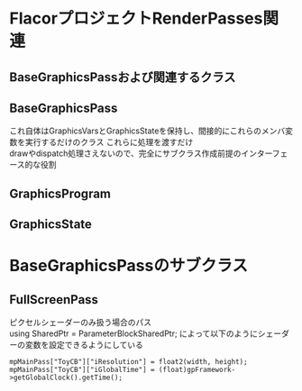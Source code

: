 # FlacorプロジェクトRenderPasses関連

## BaseGraphicsPassおよび関連するクラス

## BaseGraphicsPass
これ自体はGraphicsVarsとGraphicsStateを保持し、間接的にこれらのメンバ変数を実行するだけのクラス  これらに処理を渡すだけ  
drawやdispatch処理さえないので、完全にサブクラス作成前提のインターフェース的な役割  


## GraphicsProgram

## GraphicsState

# BaseGraphicsPassのサブクラス

## FullScreenPass
ピクセルシェーダーのみ扱う場合のパス  
    using SharedPtr = ParameterBlockSharedPtr<FullScreenPass>;
によって以下のようにシェーダーの変数を設定できるようにしている  

    mpMainPass["ToyCB"]["iResolution"] = float2(width, height);
    mpMainPass["ToyCB"]["iGlobalTime"] = (float)gpFramework->getGlobalClock().getTime();


<!--stackedit_data:
eyJoaXN0b3J5IjpbMjk0NTY2MDk5LDMyODc2ODA2NSwxMzEwMD
A0MDI4LDE5MzQxODM1ODEsLTIwMDA2MzQ5MzEsMTY4Nzc5Njc5
MiwtMjA5MTgwMjM2OV19
-->